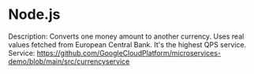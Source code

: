 # Node.js

Description: Converts one money amount to another currency. Uses real values fetched from European Central Bank. It's the highest QPS service.
Service: https://github.com/GoogleCloudPlatform/microservices-demo/blob/main/src/currencyservice